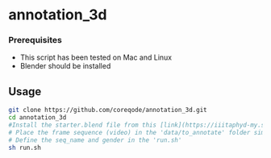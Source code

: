 # annotation_3d

### Prerequisites
- This script has been tested on Mac and Linux
- Blender should be installed 

## Usage

```bash
git clone https://github.com/coreqode/annotation_3d.git
cd annotation_3d
#Install the starter.blend file from this [link](https://iiitaphyd-my.sharepoint.com/:u:/g/personal/chandradeep_pokhariya_research_iiit_ac_in/EcPIPlqYX49AnTsULcDiioQBxiVLOAC05yaCrWdgFBOTyw?e=StDTff)
# Place the frame sequence (video) in the 'data/to_annotate' folder similar to abhi.
# Define the seq_name and gender in the 'run.sh'
sh run.sh
```
